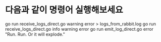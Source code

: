 # 다음과 같이 명령어 실행해보세요
go run receive_logs_direct.go warning error > logs_from_rabbit.log
go run receive_logs_direct.go info warning error
go run emit_log_direct.go error "Run. Run. Or it will explode."